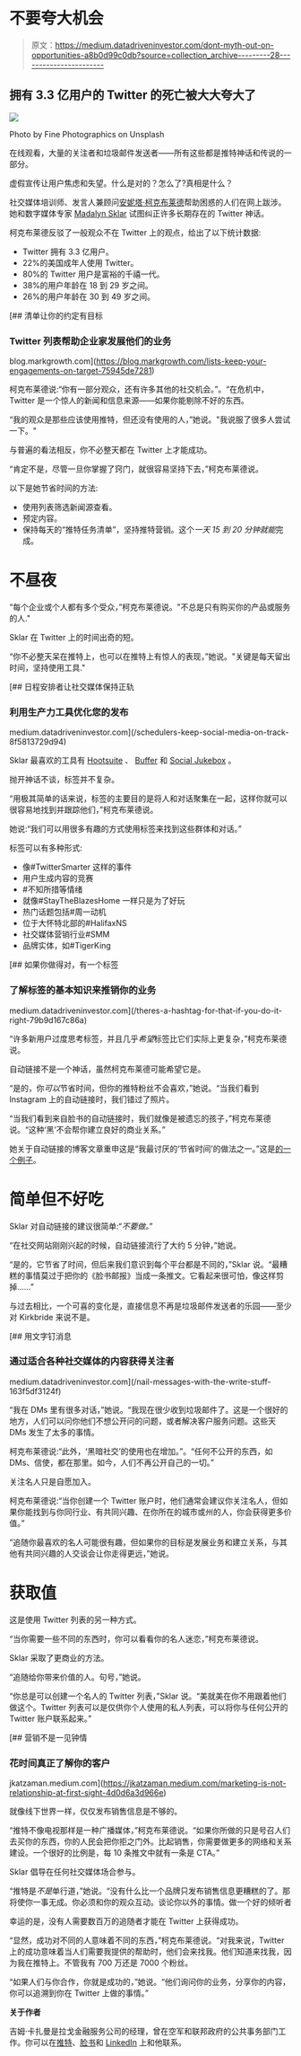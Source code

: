 # 不要夸大机会

> 原文：<https://medium.datadriveninvestor.com/dont-myth-out-on-opportunities-a8b0d99c0db?source=collection_archive---------28----------------------->

## 拥有 3.3 亿用户的 Twitter 的死亡被大大夸大了

![](img/98d494fe843f80ee5e299463a2dab5d6.png)

Photo by Fine Photographics on Unsplash

在线观看，大量的关注者和垃圾邮件发送者——所有这些都是推特神话和传说的一部分。

虚假宣传让用户焦虑和失望。什么是对的？怎么了?真相是什么？

社交媒体培训师、发言人兼顾问[安妮塔·柯克布莱德](https://twitter.com/anitakirkbride/)帮助困惑的人们在网上跋涉。她和数字媒体专家 [Madalyn Sklar](https://twitter.com/MadalynSklar) 试图纠正许多长期存在的 Twitter 神话。

柯克布莱德反驳了一般观众不在 Twitter 上的观点，给出了以下统计数据:

*   Twitter 拥有 3.3 亿用户。
*   22%的美国成年人使用 Twitter。
*   80%的 Twitter 用户是富裕的千禧一代。
*   38%的用户年龄在 18 到 29 岁之间。
*   26%的用户年龄在 30 到 49 岁之间。

[](https://blog.markgrowth.com/lists-keep-your-engagements-on-target-75945de7281) [## 清单让你的约定有目标

### Twitter 列表帮助企业家发展他们的业务

blog.markgrowth.com](https://blog.markgrowth.com/lists-keep-your-engagements-on-target-75945de7281) 

柯克布莱德说:“你有一部分观众，还有许多其他的社交机会。”。“在危机中，Twitter 是一个惊人的新闻和信息来源——如果你能剔除不好的东西。

“我的观众是那些应该使用推特，但还没有使用的人，”她说。"我说服了很多人尝试一下。"

与普遍的看法相反，你不必整天都在 Twitter 上才能成功。

“肯定不是，尽管一旦你掌握了窍门，就很容易坚持下去，”柯克布莱德说。

以下是她节省时间的方法:

*   使用列表筛选新闻源查看。
*   预定内容。
*   保持每天的“推特任务清单”，坚持推特营销。这个*一天 15 到 20 分钟就能*完成。

# **不昼夜**

“每个企业或个人都有多个受众，”柯克布莱德说。"不总是只有购买你的产品或服务的人."

Sklar 在 Twitter 上的时间出奇的短。

“你不必整天呆在推特上，也可以在推特上有惊人的表现，”她说。"关键是每天留出时间，坚持使用工具."

[](/schedulers-keep-social-media-on-track-8f5813729d94) [## 日程安排者让社交媒体保持正轨

### 利用生产力工具优化您的发布

medium.datadriveninvestor.com](/schedulers-keep-social-media-on-track-8f5813729d94) 

Sklar 最喜欢的工具有 [Hootsuite](https://twitter.com/hootsuite) 、 [Buffer](https://twitter.com/buffer) 和 [Social Jukebox](https://twitter.com/SocialJukebox) 。

抛开神话不谈，标签并不复杂。

“用极其简单的话来说，标签的主要目的是将人和对话聚集在一起，这样你就可以很容易地找到并跟踪他们，”柯克布莱德说。

她说:“我们可以用很多有趣的方式使用标签来找到这些群体和对话。”

标签可以有多种形式:

*   像#TwitterSmarter 这样的事件
*   用户生成内容的竞赛
*   #不知所措等情绪
*   就像#StayTheBlazesHome 一样只是为了好玩
*   热门话题包括#周一动机
*   位于大怀特北部的#HalifaxNS
*   社交媒体营销行业#SMM
*   品牌实体，如#TigerKing

[](/theres-a-hashtag-for-that-if-you-do-it-right-79b9d167c86a) [## 如果你做得对，有一个标签

### 了解标签的基本知识来推销你的业务

medium.datadriveninvestor.com](/theres-a-hashtag-for-that-if-you-do-it-right-79b9d167c86a) 

“许多新用户过度思考标签，并且几乎*希望*标签比它们实际上更复杂，”柯克布莱德说。

自动链接不是一个神话，虽然柯克布莱德可能希望它是。

“是的，你*可以*节省时间，但你的推特粉丝不会喜欢，”她说。“当我们看到 Instagram 上的自动链接时，我们错过了照片。

“当我们看到来自脸书的自动链接时，我们就像是被遗忘的孩子，”柯克布莱德说。“这种‘黑’不会帮你建立良好的商业关系。”

她关于自动链接的博客文章重申这是“我最讨厌的‘节省时间’的做法之一。”这是[的一个例子](https://twirp.ca/2018/10/autolinking-facebook-to-twitter-is-hurting-your-brand/)。

# 简单但不好吃

Sklar 对自动链接的建议很简单:“*不要做。*”

“在社交网站刚刚兴起的时候，自动链接流行了大约 5 分钟，”她说。

“是的，它节省了时间，但后来我们意识到每个平台都是不同的，”Sklar 说。“最糟糕的事情莫过于把你的《脸书邮报》当成一条推文。它看起来很可怕，像这样剪掉……”

与过去相比，一个可喜的变化是，直接信息不再是垃圾邮件发送者的乐园——至少对 Kirkbride 来说不是。

[](/nail-messages-with-the-write-stuff-163f5df3124f) [## 用文字钉消息

### 通过适合各种社交媒体的内容获得关注者

medium.datadriveninvestor.com](/nail-messages-with-the-write-stuff-163f5df3124f) 

“我在 DMs 里有很多对话，”她说。“我现在很少收到垃圾邮件了。这是一个很好的地方，人们可以问你他们不想公开问的问题，或者解决客户服务问题。这些天 DMs 发生了太多的事情。

柯克布莱德说:“此外，‘黑暗社交’的使用也在增加。”。“任何不公开的东西，如 DMs、信使，都在那里。如今，人们不再公开自己的一切。”

关注名人只是自愿加入。

柯克布莱德说:“当你创建一个 Twitter 账户时，他们通常会建议你关注名人，但如果你能找到与你同行业、有共同兴趣、在你所在的城市或州的人，你会获得更多价值。”

“追随你最喜欢的名人可能很有趣，但如果你的目标是发展业务和建立关系，与其他有共同兴趣的人交谈会让你走得更远，”她说。

# **获取值**

这是使用 Twitter 列表的另一种方式。

“当你需要一些不同的东西时，你可以看看你的名人迷恋，”柯克布莱德说。

Sklar 采取了更商业的方法。

“追随给你带来价值的人。句号，”她说。

“你总是可以创建一个名人的 Twitter 列表，”Sklar 说。“美就美在你不用跟着他们做这个。Twitter 列表可以是仅供你个人使用的私人列表，可以将你与任何公开的 Twitter 账户联系起来。”

[](https://jkatzaman.medium.com/marketing-is-not-relationship-at-first-sight-4d0d6a3d966e) [## 营销不是一见钟情

### 花时间真正了解你的客户

jkatzaman.medium.com](https://jkatzaman.medium.com/marketing-is-not-relationship-at-first-sight-4d0d6a3d966e) 

就像线下世界一样，仅仅发布销售信息是不够的。

“推特不像电视那样是一种广播媒体，”柯克布莱德说。“如果你所做的只是号召人们去买你的东西，你的人民会把你拒之门外。比起销售，你需要做更多的网络和关系建设。一个很好的比例是，每 10 条推文中就有一条是 CTA。”

Sklar 倡导在任何社交媒体场合参与。

“推特是*不是*单行道，”她说。“没有什么比一个品牌只发布销售信息更糟糕的了。那将使你一事无成。你必须和你的观众互动。谈论你以外的事情。做一个好的倾听者

幸运的是，没有人需要数百万的追随者才能在 Twitter 上获得成功。

“显然，成功对不同的人意味着不同的东西，”柯克布莱德说。“对我来说，Twitter 上的成功意味着当人们需要我提供的帮助时，他们会来找我。他们知道来找我，因为我在推特上。不管我有 700 万还是 7000 个粉丝。

“如果人们与你合作，你就是成功的，”她说。“他们询问你的业务，分享你的内容，你可以追溯到你在 Twitter 上做的事情。”

**关于作者**

吉姆·卡扎曼是拉戈金融服务公司的经理，曾在空军和联邦政府的公共事务部门工作。你可以在[推特](https://twitter.com/JKatzaman)、[脸书](https://www.facebook.com/jim.katzaman)和 [LinkedIn](https://www.linkedin.com/in/jim-katzaman-33641b21/) 上和他联系。